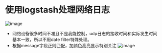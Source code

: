 # 使用logstash处理网络日志


![image](https://user-images.githubusercontent.com/23710675/117534920-0a1f4780-b026-11eb-9059-3f17f977fe55.png)


- 网络设备很多时间不准且不是我能控制，udp日志的接收时间和实际发生时间基本一致，所以不用date filter特殊处理。
- 根据message字段正则匹配，加颜色高亮显示特别关注
![image](https://user-images.githubusercontent.com/23710675/117535095-b7925b00-b026-11eb-8545-30ec6f4c0dc9.png)


